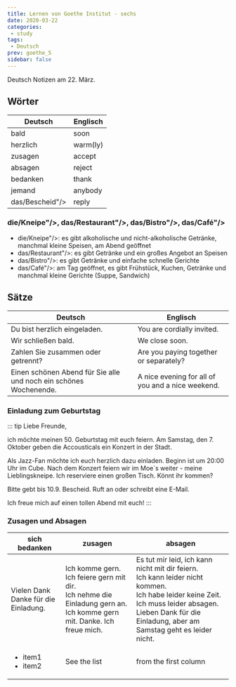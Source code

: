 ```yaml
---
title: Lernen von Goethe Institut - sechs
date: 2020-03-22
categories:
 - study
tags:
 - Deutsch
prev: goethe_5
sidebar: false
---
```


Deutsch Notizen am 22. März.

<!-- more -->

## Wörter

| Deutsch | Englisch |
| ------- | -------- |
| bald | soon |
| herzlich | warm(ly) |
| zusagen | accept |
| absagen | reject |
| bedanken | thank |
| jemand | anybody |
| das/Bescheid"/> | reply |

### die/Kneipe"/>, das/Restaurant"/>, das/Bistro"/>, das/Café"/>

- die/Kneipe"/>: es gibt alkoholische und nicht-alkoholische Getränke, manchmal kleine Speisen, am Abend geöffnet
- das/Restaurant"/>: es gibt Getränke und ein großes Angebot an Speisen
- das/Bistro"/>: es gibt Getränke und einfache schnelle Gerichte
- das/Café"/>: am Tag geöffnet, es gibt Frühstück, Kuchen, Getränke und manchmal kleine Gerichte (Suppe, Sandwich)


## Sätze

| Deutsch | Englisch |
| ------- | -------- |
| Du bist herzlich eingeladen. | You are cordially invited. | Hat noch jemand einen Wunsch? | Does anyone else have a wish? |
| Wir schließen bald. | We close soon. |
| Zahlen Sie zusammen oder getrennt? | Are you paying together or separately? |
| Einen schönen Abend für Sie alle und noch ein schönes Wochenende. | A nice evening for all of you and a nice weekend. |

### Einladung zum Geburtstag

::: tip
Liebe Freunde,

ich möchte meinen 50. Geburtstag mit euch feiern. Am Samstag, den 7. Oktober geben die Accousticals ein Konzert in der Stadt.

Als Jazz-Fan möchte ich euch herzlich dazu einladen.
Beginn ist um 20:00 Uhr im Cube. Nach dem Konzert feiern wir im Moe`s weiter - meine Lieblingskneipe. Ich reserviere einen großen Tisch. Könnt ihr kommen?

Bitte gebt bis 10.9. Bescheid. Ruft an oder schreibt eine E-Mail.

Ich freue mich auf einen tollen Abend mit euch!
:::

### Zusagen und Absagen

| sich bedanken | zusagen | absagen |
| ------------- | ------- | ------- |
| Vielen Dank<br>Danke für die Einladung. | Ich komme gern.<br>Ich feiere gern mit dir.<br>Ich nehme die Einladung gern an.<br>Ich komme gern mit. Danke. Ich freue mich. | Es tut mir leid, ich kann nicht mit dir feiern.<br>Ich kann leider nicht kommen.<br>Ich habe leider keine Zeit.<br>Ich muss leider absagen.<br>Lieben Dank für die Einladung, aber am Samstag geht es leider nicht. |
| <ul><li>item1</li><li>item2</li></ul>| See the list | from the first column|
